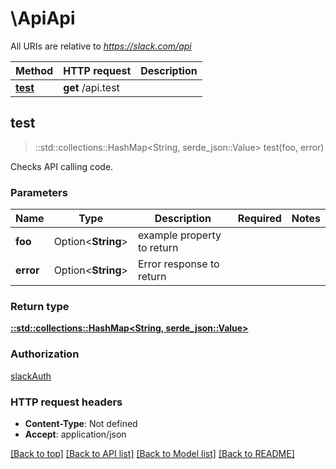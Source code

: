 # \ApiApi

All URIs are relative to *https://slack.com/api*

Method | HTTP request | Description
------------- | ------------- | -------------
[**test**](ApiApi.md#test) | **get** /api.test | 



## test

> ::std::collections::HashMap<String, serde_json::Value> test(foo, error)


Checks API calling code.

### Parameters


Name | Type | Description  | Required | Notes
------------- | ------------- | ------------- | ------------- | -------------
**foo** | Option<**String**> | example property to return |  |
**error** | Option<**String**> | Error response to return |  |

### Return type

[**::std::collections::HashMap<String, serde_json::Value>**](serde_json::Value.md)

### Authorization

[slackAuth](../README.md#slackAuth)

### HTTP request headers

- **Content-Type**: Not defined
- **Accept**: application/json

[[Back to top]](#) [[Back to API list]](../README.md#documentation-for-api-endpoints) [[Back to Model list]](../README.md#documentation-for-models) [[Back to README]](../README.md)

